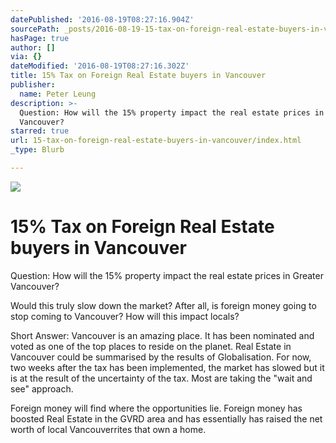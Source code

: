```yaml
---
datePublished: '2016-08-19T08:27:16.904Z'
sourcePath: _posts/2016-08-19-15-tax-on-foreign-real-estate-buyers-in-vancouver.md
hasPage: true
author: []
via: {}
dateModified: '2016-08-19T08:27:16.302Z'
title: 15% Tax on Foreign Real Estate buyers in Vancouver
publisher:
  name: Peter Leung
description: >-
  Question: How will the 15% property impact the real estate prices in Greater
  Vancouver?
starred: true
url: 15-tax-on-foreign-real-estate-buyers-in-vancouver/index.html
_type: Blurb

---
```

![](https://the-grid-user-content.s3-us-west-2.amazonaws.com/a0f3ca69-b686-4014-b263-799a9604a222.jpg)

# 15% Tax on Foreign Real Estate buyers in Vancouver

Question: How will the 15% property impact the real estate prices in Greater Vancouver?

Would this truly slow down the market? After all, is foreign money going to stop coming to Vancouver? How will this impact locals?

Short Answer: Vancouver is an amazing place. It has been nominated and voted as one of the top places to reside on the planet. Real Estate in Vancouver could be summarised by the results of Globalisation. For now, two weeks after the tax has been implemented, the market has slowed but it is at the result of the uncertainty of the tax. Most are taking the "wait and see" approach.

Foreign money will find where the opportunities lie. Foreign money has boosted Real Estate in the GVRD area and has essentially has raised the net worth of local Vancouverrites that own a home.